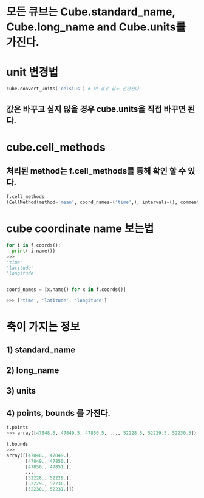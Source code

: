 # 모든 큐브는  Cube.standard_name, Cube.long_name and Cube.units를 가진다.

# unit 변경법
```python
cube.convert_units('celsius') # 이 경우 값도 전환된다.
```
## 값은 바꾸고 싶지 않을 경우 cube.units을 직접 바꾸면 된다. 


# cube.cell_methods 
## 처리된 method는 f.cell_methods를 통해 확인 할 수 있다.
```python 
f.cell_methods
(CellMethod(method='mean', coord_names=('time',), intervals=(), comments=()),)
```


# cube coordinate name 보는법
```python
for i in f.coords():
  print( i.name())
>>>
'time'
'latitude'
'longitude'


coord_names = [x.name() for x in f.coords()]

>>> ['time', 'latitude', 'longitude']
```


# 축이 가지는 정보 
## 1) standard_name
## 2) long_name
## 3) units
## 4) points, bounds 를 가진다.
```python
t.points
>>> array([47848.5, 47849.5, 47850.5, ..., 52228.5, 52229.5, 52230.5])

t.bounds
>>> 
array([[47848., 47849.],
       [47849., 47850.],
       [47850., 47851.],
       ...,
       [52228., 52229.],
       [52229., 52230.],
       [52230., 52231.]])
```

